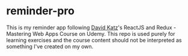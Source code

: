 # reminder-pro
This is my reminder app following [David Katz](http://davidtkatz.com/#/about)'s ReactJS and Redux - Mastering Web Apps Course on Udemy. This repo is used purely for learning exercises and the course content should not be interpreted as something I've created on my own.
